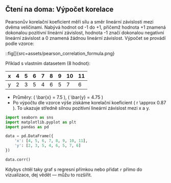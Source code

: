 ## Čtení na doma: Výpočet korelace

Pearsonův korelační koeficient měří sílu a směr lineární závislosti mezi dvěma veličinami. Nabývá hodnot od -1 do +1, přičemž hodnota +1 znamená dokonalou pozitivní lineární závislost, hodnota -1 značí dokonalou negativní lineární závislost a 0 znamená žádnou lineární závislost. Výpočet se provádí podle vzorce:

::fig[]{src=assets/pearson_correlation_formula.png}

Příklad s vlastním datasetem (8 hodnot):

| x | 4 | 5 | 6 | 7 | 8 | 9 | 10 | 11 |
|---|---|---|---|---|---|---|----|----|
| y | 2 | 3 | 5 | 4 | 6 | 5 | 7  | 6  |

- Průměry: \( \bar{x} = 7.5 \), \( \bar{y} = 4.75 \)
- Po výpočtu dle vzorce výše získáme korelační koeficient \( r \approx 0.87 \). To ukazuje středně silnou pozitivní lineární závislost mezi x a y.

```py
import seaborn as sns
import matplotlib.pyplot as plt
import pandas as pd

data = pd.DataFrame({
    'x': [4, 5, 6, 7, 8, 9, 10, 11],
    'y': [2, 3, 5, 4, 6, 5, 7, 6]
})

data.corr()
```

Kdybys chtěl taky graf s regresní přímkou nebo přidat `r` přímo do vizualizace, dej vědět — můžu to rozšířit.
